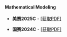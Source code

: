 #### Mathematical Modeling

- **美赛2025C** - [[获取PDF]](/documents/experience/美赛2025C.pdf)

- **国赛2024C** - [[获取PDF]](/documents/experience/国赛2024C.pdf)
